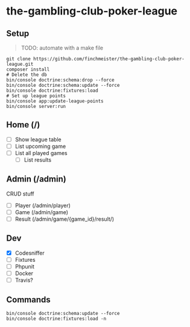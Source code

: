 # the-gambling-club-poker-league

## Setup
> TODO: automate with a make file

```
git clone https://github.com/finchmeister/the-gambling-club-poker-league.git
composer install
# Delete the db 
bin/console doctrine:schema:drop --force
bin/console doctrine:schema:update --force
bin/console doctrine:fixtures:load
# Set up league points
bin/console app:update-league-points
bin/console server:run 
```


## Home (/)
- [ ] Show league table
- [ ] List upcoming game
- [ ] List all played games
    - [ ] List results

## Admin (/admin)
CRUD stuff
- [ ] Player (/admin/player)
- [ ] Game (/admin/game)
- [ ] Result (/admin/game/{game_id}/result/)

## Dev
- [x] Codesniffer
- [ ] Fixtures
- [ ] Phpunit
- [ ] Docker
- [ ] Travis?

## Commands

```
bin/console doctrine:schema:update --force
bin/console doctrine:fixtures:load -n
```